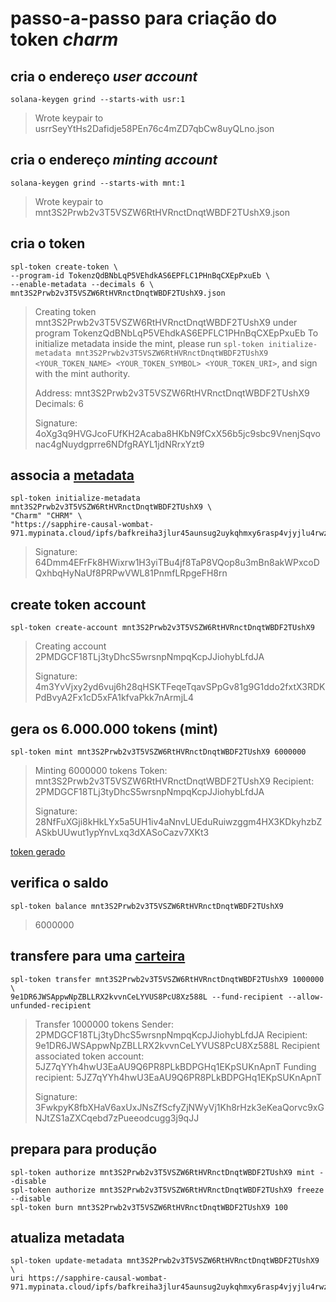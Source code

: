 # passo-a-passo para criação do token _*charm*_

## cria o endereço _user account_

```
solana-keygen grind --starts-with usr:1
```

> Wrote keypair to usrrSeyYtHs2Dafidje58PEn76c4mZD7qbCw8uyQLno.json

## cria o endereço _minting account_

```
solana-keygen grind --starts-with mnt:1

```

> Wrote keypair to mnt3S2Prwb2v3T5VSZW6RtHVRnctDnqtWBDF2TUshX9.json

## cria o token

```
spl-token create-token \
--program-id TokenzQdBNbLqP5VEhdkAS6EPFLC1PHnBqCXEpPxuEb \
--enable-metadata --decimals 6 \
mnt3S2Prwb2v3T5VSZW6RtHVRnctDnqtWBDF2TUshX9.json
```

> Creating token mnt3S2Prwb2v3T5VSZW6RtHVRnctDnqtWBDF2TUshX9 under program TokenzQdBNbLqP5VEhdkAS6EPFLC1PHnBqCXEpPxuEb
> To initialize metadata inside the mint, please run `spl-token initialize-metadata mnt3S2Prwb2v3T5VSZW6RtHVRnctDnqtWBDF2TUshX9 <YOUR_TOKEN_NAME> <YOUR_TOKEN_SYMBOL> <YOUR_TOKEN_URI>`, and sign with the mint authority.
>
> Address: mnt3S2Prwb2v3T5VSZW6RtHVRnctDnqtWBDF2TUshX9
> Decimals: 6
>
> Signature: 4oXg3q9HVGJcoFUfKH2Acaba8HKbN9fCxX56b5jc9sbc9VnenjSqvonac4gNuydgprre6NDfgRAYL1jdNRrxYzt9

## associa a [metadata](https://sapphire-causal-wombat-971.mypinata.cloud/ipfs/bafkreiha3jlur45aunsug2uykqhmxy6rasp4vjyjlu4rwz4lmlfzq5uas4)

```
spl-token initialize-metadata mnt3S2Prwb2v3T5VSZW6RtHVRnctDnqtWBDF2TUshX9 \
"Charm" "CHRM" \
"https://sapphire-causal-wombat-971.mypinata.cloud/ipfs/bafkreiha3jlur45aunsug2uykqhmxy6rasp4vjyjlu4rwz4lmlfzq5uas4"
```

> Signature: 64Dmm4EFrFk8HWixrw1H3yiTBu4jf8TaP8VQop8u3mBn8akWPxcoDQxhbqHyNaUf8PRPwVWL81PnmfLRpgeFH8rn

## create token account

```
spl-token create-account mnt3S2Prwb2v3T5VSZW6RtHVRnctDnqtWBDF2TUshX9
```

> Creating account 2PMDGCF18TLj3tyDhcS5wrsnpNmpqKcpJJiohybLfdJA
>
> Signature: 4m3YvVjxy2yd6vuj6h28qHSKTFeqeTqavSPpGv81g9G1ddo2fxtX3RDKPdBvyA2Fx1cD5xFA1kfvaPkk7nArmjL4

## gera os 6.000.000 tokens (mint)

```
spl-token mint mnt3S2Prwb2v3T5VSZW6RtHVRnctDnqtWBDF2TUshX9 6000000
```

> Minting 6000000 tokens
> Token: mnt3S2Prwb2v3T5VSZW6RtHVRnctDnqtWBDF2TUshX9
> Recipient: 2PMDGCF18TLj3tyDhcS5wrsnpNmpqKcpJJiohybLfdJA
>
> Signature: 28NfFuXGji8kHkLYx5a5UH1iv4aNnvLUEduRuiwzggm4HX3KDkyhzbZASkbUUwut1ypYnvLxq3dXASoCazv7XKt3

[token gerado](https://explorer.solana.com/address/mnt3S2Prwb2v3T5VSZW6RtHVRnctDnqtWBDF2TUshX9?cluster=devnet)

## verifica o saldo

```
spl-token balance mnt3S2Prwb2v3T5VSZW6RtHVRnctDnqtWBDF2TUshX9
```

> 6000000

## transfere para uma [carteira](https://explorer.solana.com/address/9e1DR6JWSAppwNpZBLLRX2kvvnCeLYVUS8PcU8Xz588L?cluster=devnet)

```
spl-token transfer mnt3S2Prwb2v3T5VSZW6RtHVRnctDnqtWBDF2TUshX9 1000000 \
9e1DR6JWSAppwNpZBLLRX2kvvnCeLYVUS8PcU8Xz588L --fund-recipient --allow-unfunded-recipient
```

> Transfer 1000000 tokens
> Sender: 2PMDGCF18TLj3tyDhcS5wrsnpNmpqKcpJJiohybLfdJA
> Recipient: 9e1DR6JWSAppwNpZBLLRX2kvvnCeLYVUS8PcU8Xz588L
> Recipient associated token account: 5JZ7qYYh4hwU3EaAU9Q6PR8PLkBDPGHq1EKpSUKnApnT
> Funding recipient: 5JZ7qYYh4hwU3EaAU9Q6PR8PLkBDPGHq1EKpSUKnApnT
>
> Signature: 3FwkpyK8fbXHaV6axUxJNsZfScfyZjNWyVj1Kh8rHzk3eKeaQorvc9xGNJtZS1aZXCqebd7zPueeodcugg3j9qJJ

## prepara para produção

```
spl-token authorize mnt3S2Prwb2v3T5VSZW6RtHVRnctDnqtWBDF2TUshX9 mint --disable
spl-token authorize mnt3S2Prwb2v3T5VSZW6RtHVRnctDnqtWBDF2TUshX9 freeze --disable
spl-token burn mnt3S2Prwb2v3T5VSZW6RtHVRnctDnqtWBDF2TUshX9 100
```

## atualiza metadata

```
spl-token update-metadata mnt3S2Prwb2v3T5VSZW6RtHVRnctDnqtWBDF2TUshX9 \
uri https://sapphire-causal-wombat-971.mypinata.cloud/ipfs/bafkreiha3jlur45aunsug2uykqhmxy6rasp4vjyjlu4rwz4lmlfzq5uas4
```
